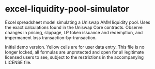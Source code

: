 # excel-liquidity-pool-simulator
 Excel spreadsheet model simulating a Uniswap AMM liquidity pool. Uses the exact calculations found in the Uniswap Core contracts. Observe changes in pricing, slippage, LP token issuance and redemption, and impermanent loss transaction-by-transaction.

Initial demo version. Yellow cells are for user data entry. This file is no longer locked, all formulas are unprotected and open for all legitimate licensed users to see, subject to the restrictions in the accompanying LICENSE file.
